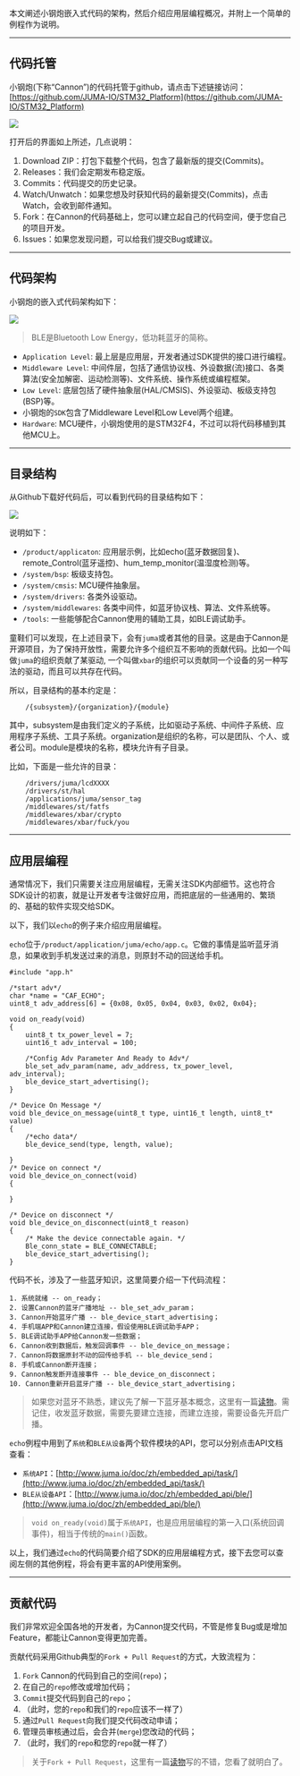 本文阐述小钢炮嵌入式代码的架构，然后介绍应用层编程概况，并附上一个简单的例程作为说明。


***
## 代码托管
小钢炮(下称“Cannon”)的代码托管于github，请点击下述链接访问：  
[https://github.com/JUMA-IO/STM32_Platform](https://github.com/JUMA-IO/STM32_Platform)

![](./images/cannon_on_github.png)

打开后的界面如上所述，几点说明：

1. Download ZIP：打包下载整个代码，包含了最新版的提交(Commits)。
2. Releases：我们会定期发布稳定版。
3. Commits：代码提交的历史记录。
4. Watch/Unwatch：如果您想及时获知代码的最新提交(Commits)，点击Watch，会收到邮件通知。
5. Fork：在Cannon的代码基础上，您可以建立起自己的代码空间，便于您自己的项目开发。
6. Issues：如果您发现问题，可以给我们提交Bug或建议。

***
## 代码架构
小钢炮的嵌入式代码架构如下：

![](./images/cannon_archi.png)

> BLE是Bluetooth Low Energy，低功耗蓝牙的简称。

- `Application Level`: 最上层是应用层，开发者通过SDK提供的接口进行编程。
- `Middleware Level`: 中间件层，包括了通信协议栈、外设数据(流)接口、各类算法(安全加解密、运动检测等)、文件系统、操作系统或编程框架。
- `Low Level`: 底层包括了硬件抽象层(HAL/CMSIS)、外设驱动、板级支持包(BSP)等。
- 小钢炮的`SDK`包含了Middleware Level和Low Level两个组建。
- `Hardware`: MCU硬件，小钢炮使用的是STM32F4，不过可以将代码移植到其他MCU上。



***
## 目录结构
从Github下载好代码后，可以看到代码的目录结构如下：

![](./images/cannon_dir.png)

说明如下：


- `/product/applicaton`: 应用层示例，比如echo(蓝牙数据回复)、remote_Control(蓝牙遥控)、hum_temp_monitor(温湿度检测)等。
- `/system/bsp`: 板级支持包。
- `/system/cmsis`: MCU硬件抽象层。
- `/system/drivers`: 各类外设驱动。
- `/system/middlewares`: 各类中间件，如蓝牙协议栈、算法、文件系统等。
- `/tools`: 一些能够配合Cannon使用的辅助工具，如BLE调试助手。

童鞋们可以发现，在上述目录下，会有`juma`或者其他的目录。这是由于Cannon是开源项目，为了保持开放性，需要允许多个组织互不影响的贡献代码。比如一个叫做`juma`的组织贡献了某驱动, 一个叫做`xbar`的组织可以贡献同一个设备的另一种写法的驱动，而且可以共存在代码。

所以，目录结构的基本约定是：

```
	/{subsystem}/{organization}/{module}
```

其中，subsystem是由我们定义的子系统，比如驱动子系统、中间件子系统、应用程序子系统、工具子系统。organization是组织的名称，可以是团队、个人、或者公司。module是模块的名称，模块允许有子目录。

比如，下面是一些允许的目录：

```
	/drivers/juma/lcdXXXX
	/drivers/st/hal
	/applications/juma/sensor_tag
	/middlewares/st/fatfs
	/middlewares/xbar/crypto
	/middlewares/xbar/fuck/you
```

***
## 应用层编程
通常情况下，我们只需要关注应用层编程，无需关注SDK内部细节。这也符合SDK设计的初衷，就是让开发者专注做好应用，而把底层的一些通用的、繁琐的、基础的软件实现交给SDK。

以下，我们以`echo`的例子来介绍应用层编程。

`echo`位于`/product/application/juma/echo/app.c`。它做的事情是监听蓝牙消息，如果收到手机发送过来的消息，则原封不动的回送给手机。

```
#include "app.h"

/*start adv*/
char *name = "CAF_ECHO";
uint8_t adv_address[6] = {0x08, 0x05, 0x04, 0x03, 0x02, 0x04};

void on_ready(void)
{
    uint8_t tx_power_level = 7;
    uint16_t adv_interval = 100;

    /*Config Adv Parameter And Ready to Adv*/
    ble_set_adv_param(name, adv_address, tx_power_level, adv_interval);
    ble_device_start_advertising();
}

/* Device On Message */
void ble_device_on_message(uint8_t type, uint16_t length, uint8_t* value)
{
    /*echo data*/
    ble_device_send(type, length, value);

}
/* Device on connect */
void ble_device_on_connect(void)
{

}

/* Device on disconnect */
void ble_device_on_disconnect(uint8_t reason)
{
    /* Make the device connectable again. */
    Ble_conn_state = BLE_CONNECTABLE;
    ble_device_start_advertising();
}
```

代码不长，涉及了一些蓝牙知识，这里简要介绍一下代码流程：

```
1. 系统就绪 -- on_ready；
2. 设置Cannon的蓝牙广播地址 -- ble_set_adv_param；
3. Cannon开始蓝牙广播 -- ble_device_start_advertising；
4. 手机端APP和Cannon建立连接，假设使用BLE调试助手APP；
5. BLE调试助手APP给Cannon发一些数据；
6. Cannon收到数据后，触发回调事件 -- ble_device_on_message；
7. Cannon将数据原封不动的回传给手机 -- ble_device_send；
8. 手机或Cannon断开连接；
9. Cannon触发断开连接事件 -- ble_device_on_disconnect；
10. Cannon重新开启蓝牙广播 -- ble_device_start_advertising；
```

> 如果您对蓝牙不熟悉，建议先了解一下蓝牙基本概念，这里有一篇[读物](http://www.juma.io/doc/zh/basics/ble_first/)。需记住，收发蓝牙数据，需要先要建立连接，而建立连接，需要设备先开启广播。

`echo`例程中用到了`系统`和`BLE从设备`两个软件模块的API，您可以分别点击API文档查看：

- `系统API`：[http://www.juma.io/doc/zh/embedded_api/task/](http://www.juma.io/doc/zh/embedded_api/task/)
- `BLE从设备API`：[http://www.juma.io/doc/zh/embedded_api/ble/](http://www.juma.io/doc/zh/embedded_api/ble/)

> `void on_ready(void)`属于`系统API`，也是应用层编程的第一入口(系统回调事件)，相当于传统的`main()`函数。

以上，我们通过`echo`的代码简要介绍了SDK的应用层编程方式，接下去您可以查阅左侧的其他例程，将会有更丰富的API使用案例。

***
## 贡献代码
我们非常欢迎全国各地的开发者，为Cannon提交代码，不管是修复Bug或是增加Feature，都能让Cannon变得更加完善。

贡献代码采用Github典型的`Fork + Pull Request`的方式，大致流程为：

1. `Fork` Cannon的代码到自己的空间(`repo`)；
2. 在自己的`repo`修改或增加代码；
3. `Commit`提交代码到自己的`repo`；
4. （此时，您的`repo`和我们的`repo`应该不一样了）
5. 通过`Pull Request`向我们提交代码改动申请；
6. 管理员审核通过后，会合并(`merge`)您改动的代码；
7. （此时，我们的`repo`和您的`repo`就一样了）

> 关于`Fork + Pull Request`，这里有一篇[读物](http://www.worldhello.net/gotgithub/04-work-with-others/010-fork-and-pull.html)写的不错，您看了就明白了。





